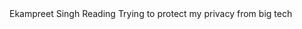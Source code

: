 <?xml version="1.0" encoding="utf-8"?>
<people>
    <person>
        <name>
            <fname>Ekampreet</fname>
            <lname>Singh</lname>
        </name>
        <hobbies>
            <hobby>Reading</hobby>
            <hobby>Trying to protect my privacy from big tech</hobby>
        </hobbies>
    </person>
    <person>
        <name>
            <fname></fname>
            <lname></lname>
        </name>
        <hobbies>
            <hobby></hobby>
        </hobbies>
    </person>
    <person>
        <name>
            <fname></fname>
            <lname></lname>
        </name>
        <hobbies>
            <hobby></hobby>
        </hobbies>
    </person>
    <person>
        <name>
            <fname></fname>
            <lname></lname>
        </name>
        <hobbies>
            <hobby></hobby>
        </hobbies>
    </person>
    <person>
        <name>
            <fname></fname>
            <lname></lname>
        </name>
        <hobbies>
            <hobby></hobby>
        </hobbies>
    </person>
    <person>
        <name>
            <fname></fname>
            <lname></lname>
        </name>
        <hobbies>
            <hobby></hobby>
        </hobbies>
    </person>
</people>